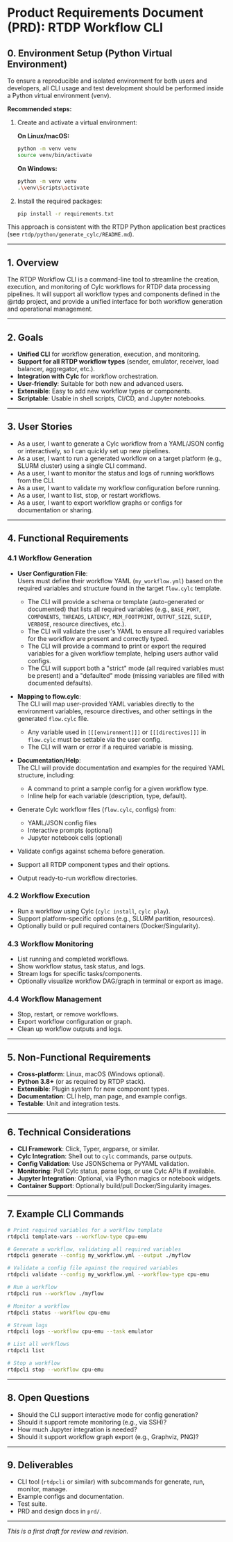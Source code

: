 # Product Requirements Document (PRD): RTDP Workflow CLI

## 0. Environment Setup (Python Virtual Environment)

To ensure a reproducible and isolated environment for both users and developers, all CLI usage and test development should be performed inside a Python virtual environment (venv).

**Recommended steps:**

1. Create and activate a virtual environment:

   **On Linux/macOS:**
   ```bash
   python -m venv venv
   source venv/bin/activate
   ```

   **On Windows:**
   ```bash
   python -m venv venv
   .\venv\Scripts\activate
   ```

2. Install the required packages:
   ```bash
   pip install -r requirements.txt
   ```

This approach is consistent with the RTDP Python application best practices (see `rtdp/python/generate_cylc/README.md`).

---

## 1. Overview

The RTDP Workflow CLI is a command-line tool to streamline the creation, execution, and monitoring of Cylc workflows for RTDP data processing pipelines. It will support all workflow types and components defined in the @rtdp project, and provide a unified interface for both workflow generation and operational management.

---

## 2. Goals

- **Unified CLI** for workflow generation, execution, and monitoring.
- **Support for all RTDP workflow types** (sender, emulator, receiver, load balancer, aggregator, etc.).
- **Integration with Cylc** for workflow orchestration.
- **User-friendly**: Suitable for both new and advanced users.
- **Extensible**: Easy to add new workflow types or components.
- **Scriptable**: Usable in shell scripts, CI/CD, and Jupyter notebooks.

---

## 3. User Stories

- As a user, I want to generate a Cylc workflow from a YAML/JSON config or interactively, so I can quickly set up new pipelines.
- As a user, I want to run a generated workflow on a target platform (e.g., SLURM cluster) using a single CLI command.
- As a user, I want to monitor the status and logs of running workflows from the CLI.
- As a user, I want to validate my workflow configuration before running.
- As a user, I want to list, stop, or restart workflows.
- As a user, I want to export workflow graphs or configs for documentation or sharing.

---

## 4. Functional Requirements

### 4.1 Workflow Generation

- **User Configuration File**:  
  Users must define their workflow YAML (`my_workflow.yml`) based on the required variables and structure found in the target `flow.cylc` template.  
  - The CLI will provide a schema or template (auto-generated or documented) that lists all required variables (e.g., `BASE_PORT`, `COMPONENTS`, `THREADS`, `LATENCY`, `MEM_FOOTPRINT`, `OUTPUT_SIZE`, `SLEEP`, `VERBOSE`, resource directives, etc.).
  - The CLI will validate the user's YAML to ensure all required variables for the workflow are present and correctly typed.
  - The CLI will provide a command to print or export the required variables for a given workflow template, helping users author valid configs.
  - The CLI will support both a "strict" mode (all required variables must be present) and a "defaulted" mode (missing variables are filled with documented defaults).

- **Mapping to flow.cylc**:  
  The CLI will map user-provided YAML variables directly to the environment variables, resource directives, and other settings in the generated `flow.cylc` file.  
  - Any variable used in `[[[environment]]]` or `[[[directives]]]` in `flow.cylc` must be settable via the user config.
  - The CLI will warn or error if a required variable is missing.

- **Documentation/Help**:  
  The CLI will provide documentation and examples for the required YAML structure, including:
  - A command to print a sample config for a given workflow type.
  - Inline help for each variable (description, type, default).

- Generate Cylc workflow files (`flow.cylc`, configs) from:
  - YAML/JSON config files
  - Interactive prompts (optional)
  - Jupyter notebook cells (optional)
- Validate configs against schema before generation.
- Support all RTDP component types and their options.
- Output ready-to-run workflow directories.

### 4.2 Workflow Execution

- Run a workflow using Cylc (`cylc install`, `cylc play`).
- Support platform-specific options (e.g., SLURM partition, resources).
- Optionally build or pull required containers (Docker/Singularity).

### 4.3 Workflow Monitoring

- List running and completed workflows.
- Show workflow status, task status, and logs.
- Stream logs for specific tasks/components.
- Optionally visualize workflow DAG/graph in terminal or export as image.

### 4.4 Workflow Management

- Stop, restart, or remove workflows.
- Export workflow configuration or graph.
- Clean up workflow outputs and logs.

---

## 5. Non-Functional Requirements

- **Cross-platform**: Linux, macOS (Windows optional).
- **Python 3.8+** (or as required by RTDP stack).
- **Extensible**: Plugin system for new component types.
- **Documentation**: CLI help, man page, and example configs.
- **Testable**: Unit and integration tests.

---

## 6. Technical Considerations

- **CLI Framework**: Click, Typer, argparse, or similar.
- **Cylc Integration**: Shell out to `cylc` commands, parse outputs.
- **Config Validation**: Use JSONSchema or PyYAML validation.
- **Monitoring**: Poll Cylc status, parse logs, or use Cylc APIs if available.
- **Jupyter Integration**: Optional, via IPython magics or notebook widgets.
- **Container Support**: Optionally build/pull Docker/Singularity images.

---

## 7. Example CLI Commands

```sh
# Print required variables for a workflow template
rtdpcli template-vars --workflow-type cpu-emu

# Generate a workflow, validating all required variables
rtdpcli generate --config my_workflow.yml --output ./myflow

# Validate a config file against the required variables
rtdpcli validate --config my_workflow.yml --workflow-type cpu-emu

# Run a workflow
rtdpcli run --workflow ./myflow

# Monitor a workflow
rtdpcli status --workflow cpu-emu

# Stream logs
rtdpcli logs --workflow cpu-emu --task emulator

# List all workflows
rtdpcli list

# Stop a workflow
rtdpcli stop --workflow cpu-emu
```

---

## 8. Open Questions

- Should the CLI support interactive mode for config generation?
- Should it support remote monitoring (e.g., via SSH)?
- How much Jupyter integration is needed?
- Should it support workflow graph export (e.g., Graphviz, PNG)?

---

## 9. Deliverables

- CLI tool (`rtdpcli` or similar) with subcommands for generate, run, monitor, manage.
- Example configs and documentation.
- Test suite.
- PRD and design docs in `prd/`.

---

*This is a first draft for review and revision.* 